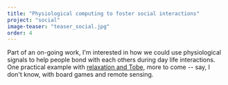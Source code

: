 ```yaml
---
title: "Physiological computing to foster social interactions"
project: "social"
image-teaser: "teaser_social.jpg"
order: 4
---
```


Part of an on-going work, I'm interested in how we could use physiological signals to help people bond with each others during day life interactions. One practical example with [relaxation and Tobe](http://phd.jfrey.info/projects/tobe/), more to come -- say, I don't know, with board games and remote sensing.
